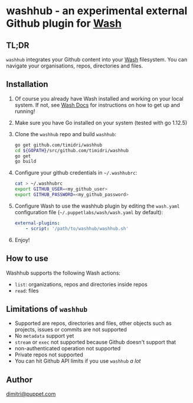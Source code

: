 # washhub - an experimental external Github plugin for [Wash](https://puppetlabs.github.io/wash/)

## TL;DR

`washhub` integrates your Github content into your [Wash](https://puppetlabs.github.io/wash/) filesystem.
You can navigate your organisations, repos, directories and files.

## Installation

1. Of course you already have Wash installed and working on your local system. If not, see [Wash Docs](https://puppetlabs.github.io/wash/) for instructions on how to get up and running!
1. Make sure you have Go installed on your system (tested with go 1.12.5)
1. Clone the `washhub` repo and build `washhub`: 

    ```bash
    go get github.com/timidri/washhub
    cd ${GOPATH}/src/github.com/timidri/washhub
    go get
    go build
    ```

1. Configure your github credentials in `~/.washhubrc`:

    ```bash
    cat > ~/.washhubrc
    export GITHUB_USER=<my_github_user>
    export GITHUB_PASSWORD=<my_github_password>
    ```

1. Configure Wash to use the washhub plugin by editing the `wash.yaml` configuration file (`~/.puppetlabs/wash/wash.yaml` by default):

    ```yaml
    external-plugins:
        - script: '/path/to/washhub/washhub.sh'
    ```

1. Enjoy!

## How to use

Washhub supports the following Wash actions:

* `list`: organizations, repos and directories inside repos
* `read`: files

## Limitations of `washhub`

* Supported are repos, directories and files, other objects such as projects, issues or commits are not supported
* No `metadata` support yet
* `stream` or `exec` not supported because Github doesn't support that
* non-authenticated operation not supported
* Private repos not supported
* You can hit Github API limits if you use `washhub` _a lot_
  
## Author

dimitri@puppet.com
